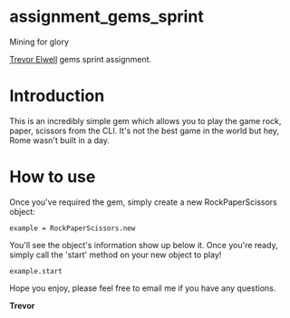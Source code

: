 # assignment_gems_sprint
Mining for glory

[Trevor Elwell](http://trevorelwell.me) gems sprint assignment.

# Introduction
This is an incredibly simple gem which allows you to play the game rock, paper, scissors from the CLI. It's not the best game in the world but hey, Rome wasn't built in a day.

# How to use
Once you've required the gem, simply create a new RockPaperScissors object: 

`example = RockPaperScissors.new`

You'll see the object's information show up below it. Once you're ready, simply call the 'start' method on your new object to play! 

`example.start`

Hope you enjoy, please feel free to email me if you have any questions. 

**Trevor**